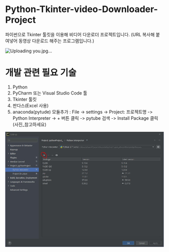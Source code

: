 # Python-Tkinter-video-Downloader-Project

파이썬으로 Tkinter 툴킷을 이용해 비디어 다운로더 프로젝트입니다.
(URL 복사해 붙여넣어 동영상 다운로드 해주는 프로그램입니다.)

![Uploading you.jpg…]()

# 개발 관련 필요 기술
1) Python
2) PyCharm 또는 Visual Studio Code 툴
3) Tkinter 툴킷
4) 판다스(Excel 사용)
5) anaconda(pytude) 모듈추가 : File -> settings -> Project: 프로젝트명 -> Python Interpreter -> + 버튼 클릭 -> pytube 검색 -> Install Package 클릭
   (사진_참고하세요)

![img_1.png](img_1.png)
